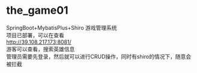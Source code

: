 # the_game01
SpringBoot+MybatisPlus+Shiro
游戏管理系统<br>
项目已部署，可以在查看<br>
http://39.108.217.173:8081/ <br>
游客可以查看，搜索英雄信息<br>
管理员需要先登录，然后就可以进行CRUD操作，同时有shiro的情况下，随意会被拦截
